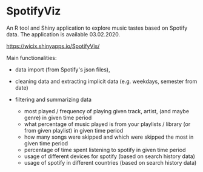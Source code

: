 # SpotifyViz

An R tool and Shiny application to explore music tastes based on Spotify data.
The application is available 03.02.2020.

https://wicix.shinyapps.io/SpotifyVis/


Main functionalities:
  - data import (from Spotify's json files),
 
  - cleaning data and extracting implicit data (e.g. weekdays, semester from date)
 
  - filtering and summarizing data
    - most played / frequency of playing given track, artist, (and maybe genre) in given time period
    - what percentage of music played is from your playlists / library (or from given playlist) in given time period
    - how many songs were skipped and which were skipped the most in given time period
    - percentage of time spent listening to spotify in given time period
    - usage of different devices for spotify (based on search history data)
    - usage of spotify in different countries (based on search history data)
    


 

